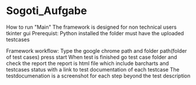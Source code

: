 # Sogoti_Aufgabe
How to run "Main"
The framework is designed for non technical users tkinter gui
Prerequist: 
Python installed
the folder must have the uploaded testcases

Framework workflow:
Type the google chrome path and folder path(folder of test cases)
press start 
When test is finished go test case folder and check the report
the report is html file which include barcharts and testcases status with a link to test documentation of each testcase
The testdocumenation is a screenshot for each step beyond the test description
